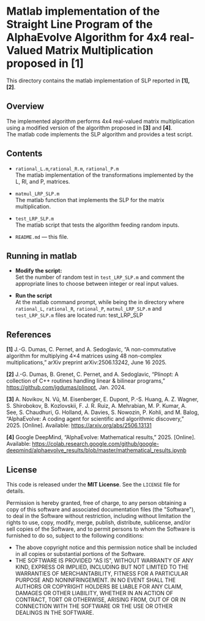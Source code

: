 # Matlab implementation of the Straight Line Program of the AlphaEvolve Algorithm for 4x4 real-Valued Matrix Multiplication proposed in [1] 

This directory contains the matlab implementation of SLP reported in **[1], [2]**.  

## Overview

The implemented algorithm performs 4x4 real-valued matrix multiplication using a modified version of the algorithm proposed in **[3]** and **[4]**.  
The matlab code implements the SLP algorithm and provides a test script.

## Contents

- `rational_L.m`,`rational_R.m`, `rational_P.m`  
  The matlab implementation of the transformations implemented by the L, Rl, and P, matrices.
  
- `matmul_LRP_SLP.m`  
  The matlab function that implements the SLP for the matrix multiplication.

- `test_LRP_SLP.m`  
  The matlab script that tests the algorithm feeding random inputs.

- `README.md` — this file.  

## Running in matlab
- **Modify the script:**  
  Set the number of random test in `test_LRP_SLP.m` and comment the appropriate lines to choose between integer or real input values.

- **Run the script**  
  At the matlab command prompt, while being the in directory where `rational_L`, `rational_R`, `rational_P`,  `matmul_LRP_SLP.m` and `test_LRP_SLP.m`  files are located run:
  test_LRP_SLP


## References

**[1]** J.-G. Dumas, C. Pernet, and A. Sedoglavic, “A non-commutative algorithm for multiplying 4×4 matrices using 48 non-complex multiplications,” arXiv preprint arXiv:2506.13242, June 16 2025.

**[2]** J.-G. Dumas, B. Grenet, C. Pernet, and A. Sedoglavic, 
 “Plinopt: A collection of C++ routines handling linear & bilinear programs,” 
  https://github.com/jgdumas/plinopt, Jan. 2024.
  
**[3]** A. Novikov, N. Vũ, M. Eisenberger, E. Dupont, P.-S. Huang, A. Z. Wagner, S. Shirobokov, B. Kozlovskii, F. J. R. Ruiz, A. Mehrabian, M. P. Kumar, A. See, S. Chaudhuri, G. Holland, A. Davies, S. Nowozin, P. Kohli, and M. Balog, “AlphaEvolve: A coding agent for scientific and algorithmic discovery,” 2025. [Online]. Available: https://arxiv.org/abs/2506.13131  

**[4]** Google DeepMind, “AlphaEvolve: Mathematical results,” 2025. [Online]. Available: https://colab.research.google.com/github/google-deepmind/alphaevolve_results/blob/master/mathematical_results.ipynb  

## License

This code is released under the **MIT License**. See the `LICENSE` file for details.  

Permission is hereby granted, free of charge, to any person obtaining a copy of this software and associated documentation files (the "Software"), to deal in the Software without restriction, including without limitation the rights to use, copy, modify, merge, publish, distribute, sublicense, and/or sell copies of the Software, and to permit persons to whom the Software is furnished to do so, subject to the following conditions:

- The above copyright notice and this permission notice shall be included in all copies or substantial portions of the Software.  
- THE SOFTWARE IS PROVIDED "AS IS", WITHOUT WARRANTY OF ANY KIND, EXPRESS OR IMPLIED, INCLUDING BUT NOT LIMITED TO THE WARRANTIES OF MERCHANTABILITY, FITNESS FOR A PARTICULAR PURPOSE AND NONINFRINGEMENT. IN NO EVENT SHALL THE AUTHORS OR COPYRIGHT HOLDERS BE LIABLE FOR ANY CLAIM, DAMAGES OR OTHER LIABILITY, WHETHER IN AN ACTION OF CONTRACT, TORT OR OTHERWISE, ARISING FROM, OUT OF OR IN CONNECTION WITH THE SOFTWARE OR THE USE OR OTHER DEALINGS IN THE SOFTWARE.

